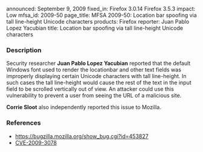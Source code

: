announced: September 9, 2009
fixed_in: Firefox 3.0.14
          Firefox 3.5.3
impact: Low
mfsa_id: 2009-50
page_title: MFSA 2009-50: Location bar spoofing via tall line-height Unicode characters
products: Firefox
reporter: Juan Pablo Lopez Yacubian
title: Location bar spoofing via tall line-height Unicode characters

<h3>Description</h3>

<p>Security researcher <strong>Juan Pablo Lopez Yacubian</strong>
reported that the default Windows font used to render the locationbar
and other text fields was improperly displaying certain Unicode
characters with tall line-height.  In such cases the tall line-height
would cause the rest of the text in the input field to be scrolled
vertically out of view.  An attacker could use this vulnerability to
prevent a user from seeing the URL of a malicious site.</p>

<p><strong>Corrie Sloot</strong> also independently reported this
issue to Mozilla.</p>

<h3>References</h3>

<ul>
  <li><a href="https://bugzilla.mozilla.org/show_bug.cgi?id=453827">https://bugzilla.mozilla.org/show_bug.cgi?id=453827</a></li>
  <li><a class="ex-ref" href="http://cve.mitre.org/cgi-bin/cvename.cgi?name=CVE-2009-3078">CVE-2009-3078</a></li>
</ul>



